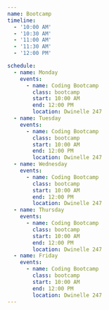 ```yaml
---
name: Bootcamp
timeline:
  - '10:00 AM'
  - '10:30 AM'
  - '11:00 AM'
  - '11:30 AM'
  - '12:00 PM'

schedule:
  - name: Monday
    events:
      - name: Coding Bootcamp
        class: bootcamp
        start: 10:00 AM
        end: 12:00 PM
        location: Dwinelle 247
  - name: Tuesday
    events:
      - name: Coding Bootcamp
        class: bootcamp
        start: 10:00 AM
        end: 12:00 PM
        location: Dwinelle 247
  - name: Wednesday
    events:
      - name: Coding Bootcamp
        class: bootcamp
        start: 10:00 AM
        end: 12:00 PM
        location: Dwinelle 247
  - name: Thursday
    events:
      - name: Coding Bootcamp
        class: bootcamp
        start: 10:00 AM
        end: 12:00 PM
        location: Dwinelle 247
  - name: Friday
    events:
      - name: Coding Bootcamp
        class: bootcamp
        start: 10:00 AM
        end: 12:00 PM
        location: Dwinelle 247
---
```

